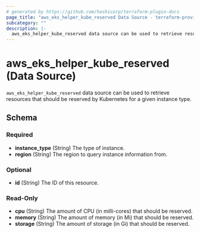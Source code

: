 ```yaml
---
# generated by https://github.com/hashicorp/terraform-plugin-docs
page_title: "aws_eks_helper_kube_reserved Data Source - terraform-provider-aws-eks-helper"
subcategory: ""
description: |-
  aws_eks_helper_kube_reserved data source can be used to retrieve resources that should be reserved by Kubernetes for a given instance type.
---
```


# aws_eks_helper_kube_reserved (Data Source)

`aws_eks_helper_kube_reserved` data source can be used to retrieve resources that should be reserved by Kubernetes for a given instance type.



<!-- schema generated by tfplugindocs -->
## Schema

### Required

- **instance_type** (String) The type of instance.
- **region** (String) The region to query instance information from.

### Optional

- **id** (String) The ID of this resource.

### Read-Only

- **cpu** (String) The amount of CPU (in milli-cores) that should be reserved.
- **memory** (String) The amount of memory (in Mi) that should be reserved.
- **storage** (String) The amount of storage (in Gi) that should be reserved.


